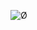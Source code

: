![Ø](https://encrypted-tbn0.gstatic.com/images?q=tbn:ANd9GcS6FJpRhTuz-tOQi-hsYiimRV4tS-5R2Xtu-Q&usqp=CAU)
